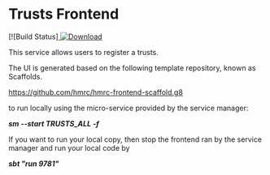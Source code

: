 # Trusts Frontend

[![Build Status][ ![Download](https://api.bintray.com/packages/hmrc/releases/trusts-frontend/images/download.svg) ](https://bintray.com/hmrc/releases/trusts-frontend/_latestVersion)

This service allows users to register a trusts.

The UI is generated based on the following template repository, known as Scaffolds.

https://github.com/hmrc/hmrc-frontend-scaffold.g8

to run locally using the micro-service provided by the service manager:

***sm --start TRUSTS_ALL -f***

If you want to run your local copy, then stop the frontend ran by the service manager and run your local code by

***sbt "run 9781"***